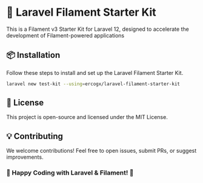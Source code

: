 # 🚀 Laravel Filament Starter Kit

This is a Filament v3 Starter Kit for Laravel 12, designed to accelerate the development of Filament-powered applications

## 📦 Installation

Follow these steps to install and set up the Laravel Filament Starter Kit.

```bash
laravel new test-kit --using=ercogx/laravel-filament-starter-kit
```

## 📜 License

This project is open-source and licensed under the MIT License.

## 💡 Contributing

We welcome contributions! Feel free to open issues, submit PRs, or suggest improvements.


### 🚀 Happy Coding with Laravel & Filament! 🎉
